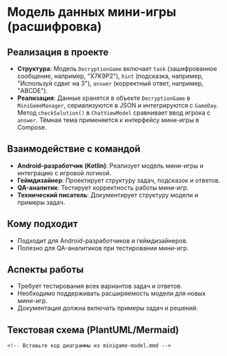 # Модель данных мини-игры (расшифровка)

## Реализация в проекте
- **Структура**: Модель `DecryptionGame` включает `task` (зашифрованное сообщение, например, "X7K9P2"), `hint` (подсказка, например, "Используй сдвиг на 3"), `answer` (корректный ответ, например, "ABCDE").
- **Реализация**: Данные хранятся в объекте `DecryptionGame` в `MiniGameManager`, сериализуются в JSON и интегрируются с `GameDay`. Метод `checkSolution()` в `ChatViewModel` сравнивает ввод игрока с `answer`. Тёмная тема применяется к интерфейсу мини-игры в Compose.

## Взаимодействие с командой
- **Android-разработчик (Kotlin)**: Реализует модель мини-игры и интеграцию с игровой логикой.
- **Геймдизайнер**: Проектирует структуру задач, подсказок и ответов.
- **QA-аналитик**: Тестирует корректность работы мини-игр.
- **Технический писатель**: Документирует структуру модели и примеры задач.

## Кому подходит
- Подходит для Android-разработчиков и геймдизайнеров.
- Полезно для QA-аналитиков при тестировании мини-игр.

## Аспекты работы
- Требует тестирования всех вариантов задач и ответов.
- Необходимо поддерживать расширяемость модели для новых мини-игр.
- Документация должна включать примеры задач и решений.

## Текстовая схема (PlantUML/Mermaid)
```mermaid
<!-- Вставьте код диаграммы из minigame-model.mmd -->
``` 
